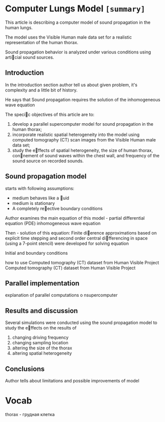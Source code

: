 # Computer Lungs Model `[summary]`

This article is describing a computer model of sound propagation in the human lungs.

The model uses the Visible Human male data set for a realistic representation of the human thorax. 

Sound propagation behavior is analyzed under various conditions using arti􏰀cial sound sources.

## Introduction
In the introduction section author tell us about given problem, it's complexity and a little bit of history. 

He says that Sound propagation requires the solution of the inhomogeneous wave equation

The speci􏰀c objectives of this article are to:

1. develop a parallel supercomputer model for sound propagation in the human thorax;
2. incorporate realistic spatial heterogeneity into the model using computed tomography (CT) scan
images from the Visible Human male data set;
3. study the e􏰁ffects of spatial heterogeneity, the size of human thorax, con􏰀nement of sound waves
within the chest wall, and frequency of the sound source on recorded sounds.

## Sound propagation model
starts with following assumptions:
- medium behaves like a 􏰂uid
- medium is stationary
- A completely re􏰂ective boundary conditions

Author examines the main equation of this model
    - partial differential equation (PDE) inhomogeneous wave equation

Then - solution of this equation:
Finite di􏰁erence approximations based on explicit time stepping and second order central di􏰁fferencing in space (using a 7-point stencil) were developed for solving equation

Initial and boundary conditions

how to use Computed tomography (CT) dataset from Human Visible Project Computed tomography (CT) dataset from Human Visible Project

## Parallel implementation
explanation of parallel computations o nsupercomputer

## Results and discussion
Several simulations were conducted using the sound propagation model to study the e􏰁ffects on the results of 

1. changing driving frequency
2. changing sampling location
3. altering the size of the thorax
4. altering spatial heterogeneity

## Conclusions
Author tells about limitations and possible improvements of model

# Vocab
thorax - грудная клетка

